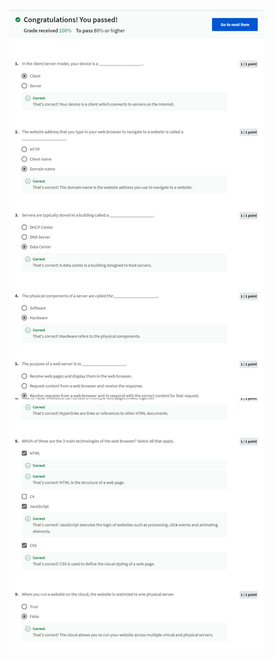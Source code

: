 ![](https://github.com/CrypticFate5/Meta-Back-End-Developer-Professional-Certificate/blob/main/C1-Introduction%20to%20Back-End%20Development/W-1/Practice%20Quiz-Knowledge%20Check%20-%20How%20the%20web%20works/ss1.png)
